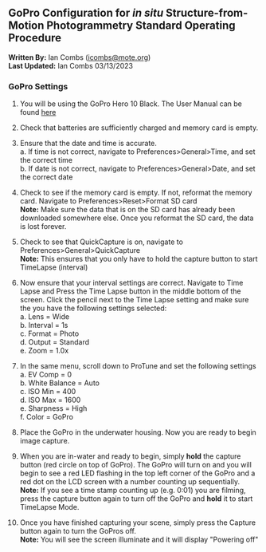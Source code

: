 ## GoPro Configuration for *in situ* Structure-from-Motion Photogrammetry Standard Operating Procedure<br>
**Written By:** Ian Combs (icombs@mote.org)<br>
**Last Updated:** Ian Combs 03/13/2023

### **GoPro Settings**

1. You will be using the GoPro Hero 10 Black. The User Manual can be found [here](https://gopro.com/content/dam/help/hero10-black/manuals/HERO10Black_UM_ENG_REVB.pdf)

2. Check that batteries are sufficiently charged and memory card is empty.

3. Ensure that the date and time is accurate.<br>
  a. If time is not correct, navigate to Preferences>General>Time, and set the correct time<br>
  b. If date is not correct, navigate to Preferences>General>Date, and set the correct date

4. Check to see if the memory card is empty. If not, reformat the memory card. Navigate to Preferences>Reset>Format SD card<br>
  **Note:** Make sure the data that is on the SD card has already been downloaded somewhere else. Once you reformat the SD card, the data is lost forever.

5. Check to see that QuickCapture is on, navigate to Preferences>General>QuickCapture<br>
  **Note:** This ensures that you only have to hold the capture button to start TimeLapse (interval)

6. Now ensure that your interval settings are correct. Navigate to Time Lapse and Press the Time Lapse button in the middle bottom of the screen. Click the pencil next to the Time Lapse setting and make sure the you have the following settings selected:<br>
    a. Lens = Wide<br>
    b. Interval = 1s<br>
    c. Format = Photo<br>
    d. Output = Standard<br>
    e. Zoom = 1.0x

7. In the same menu, scroll down to ProTune and set the following settings<br>
  a. EV Comp = 0<br>
  b. White Balance = Auto<br>
  c. ISO Min = 400<br>
  d. ISO Max = 1600<br>
  e. Sharpness = High<br>
  f. Color = GoPro

8. Place the GoPro in the underwater housing. Now you are ready to begin image capture.

9. When you are in-water and ready to begin, simply **hold** the capture button (red circle on top of GoPro). The GoPro will turn on and you will begin to see a red LED flashing in the top left corner of the GoPro and a red dot on the LCD screen with a number counting up sequentially.<br>
  **Note:** If you see a time stamp counting up  (e.g. 0:01) you are filming, press the capture button again to turn off the GoPro and **hold** it to start TimeLapse Mode.

10. Once you have finished capturing your scene, simply press the Capture button again to turn the GoPros off.<br>
  **Note:** You will see the screen illuminate and it will display "Powering off"
